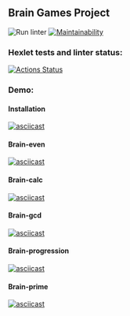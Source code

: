 ## Brain Games Project

![Run linter](https://github.com/Deman4ig/frontend-project-lvl1/workflows/Run%20linter/badge.svg)
[![Maintainability](https://api.codeclimate.com/v1/badges/68109c013231db09e75e/maintainability)](https://codeclimate.com/github/Deman4ig/frontend-project-lvl1/maintainability)

### Hexlet tests and linter status:
[![Actions Status](https://github.com/Deman4ig/frontend-project-lvl1/workflows/hexlet-check/badge.svg)](https://github.com/Deman4ig/frontend-project-lvl1/actions)

### Demo:
#### Installation
[![asciicast](https://asciinema.org/a/NnQpV3AaOOKHZ3fROEe8Ej87j.svg)](https://asciinema.org/a/NnQpV3AaOOKHZ3fROEe8Ej87j)

#### Brain-even
[![asciicast](https://asciinema.org/a/pVh4rx0yG3B8rzXgZTidFj8mz.svg)](https://asciinema.org/a/pVh4rx0yG3B8rzXgZTidFj8mz)

#### Brain-calc
[![asciicast](https://asciinema.org/a/XOayTwyQf8UPU0MvTN5gCTl7S.svg)](https://asciinema.org/a/XOayTwyQf8UPU0MvTN5gCTl7S)

#### Brain-gcd
[![asciicast](https://asciinema.org/a/fAQn6e3Olafmw9d7Xf03dxv72.svg)](https://asciinema.org/a/fAQn6e3Olafmw9d7Xf03dxv72)

#### Brain-progression
[![asciicast](https://asciinema.org/a/DfBtPphDejUOzbsaVMmfD9O9Z.svg)](https://asciinema.org/a/DfBtPphDejUOzbsaVMmfD9O9Z)

#### Brain-prime
[![asciicast](https://asciinema.org/a/tzKW6OlogF8FM7rGkOAbuQIsl.svg)](https://asciinema.org/a/tzKW6OlogF8FM7rGkOAbuQIsl)
